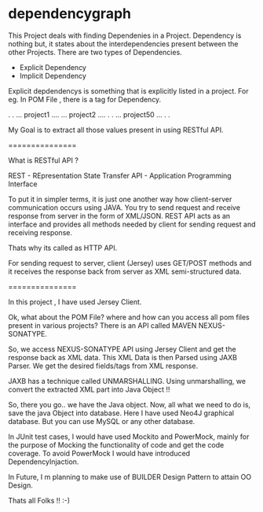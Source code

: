 dependencygraph
===============
This Project deals with finding Dependenies in a Project. Dependency is nothing but, it states about the interdependencies present between the other Projects. There are two types of Dependencies. 

* Explicit Dependency
* Implicit Dependency

Explicit depdendencys is something that is explicitly listed in a project. For eg. In POM File , there is a tag for Dependency.

<Dependencies>
  .
  .
  <dependency> ... project1 .... <dependency>
  <dependency> ... project2 .... <dependency>
  .
  .
  <dependency> ... project50 ... <dependency>
  .
  .
<Dependencies>

My Goal is to extract all those values present in <Dependencies> using RESTful API. 

===============

What is RESTful API ? 

  REST - REpresentation State Transfer
  API - Application Programming Interface
  
  To put it in simpler terms, it is just one another way how client-server communication occurs using JAVA. You try to send request and receive response from server in the form of XML/JSON. REST API acts as an interface and provides all methods needed by client for sending request and receiving response. 
  
  Thats why its called as HTTP API. 
  
  For sending request to server, client (Jersey) uses GET/POST methods and it receives the response back from server as XML semi-structured data. 
  
===============

In this project , I have used Jersey Client. 

Ok, what about the POM File? where and how can you access all pom files present in various projects? 
There is an API called MAVEN NEXUS-SONATYPE. 

So, we access NEXUS-SONATYPE API using Jersey Client and get the response back as XML data. This XML Data is then Parsed using JAXB Parser. We get the desired fields/tags from XML response.

JAXB has a technique called UNMARSHALLING. Using unmarshalling, we convert the extracted XML part into Java Object !!

So, there you go.. we have the Java object. Now, all what we need to do is, save the java Object into database. Here I have used Neo4J graphical database. But you can use MySQL or any other database. 

In JUnit test cases, I would have used Mockito and PowerMock, mainly for the purpose of Mocking the functionality of code and get the code coverage. To avoid PowerMock I would have introduced DependencyInjaction. 

In Future, I m planning to make use of BUILDER Design Pattern to attain OO Design. 

Thats all Folks !! :-)
